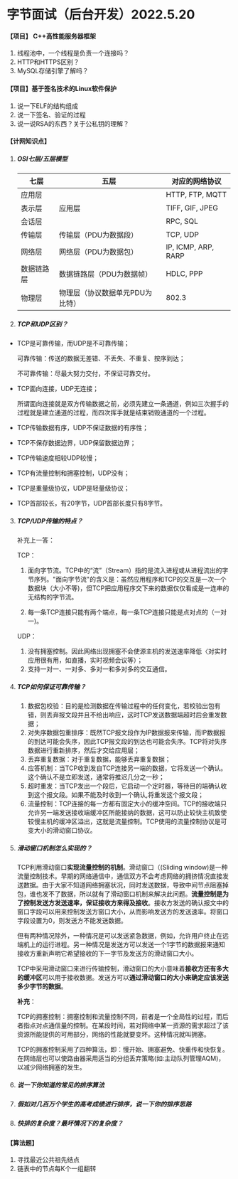 # 字节面试（后台开发）2022.5.20

#### 【项目】 C++高性能服务器框架

1. 线程池中，一个线程是负责一个连接吗？
2. HTTP和HTTPS区别？
3. MySQL存储引擎了解吗？

#### 【项目】基于签名技术的Linux软件保护

1. 说一下ELF的结构组成
2. 说一下签名、验证的过程
3. 说一说RSA的东西？关于公私钥的理解？

#### 【计网知识点】

1. ##### **OSI七层/五层模型**

   | 七层       | 五层                            | 对应的网络协议      |
   | ---------- | ------------------------------- | ------------------- |
   | 应用层     |                                 | HTTP, FTP, MQTT     |
   | 表示层     | 应用层                          | TIFF, GIF, JPEG     |
   | 会话层     |                                 | RPC, SQL            |
   | 传输层     | 传输层（PDU为数据段）           | TCP, UDP            |
   | 网络层     | 网络层（PDU为数据包）           | IP, ICMP, ARP, RARP |
   | 数据链路层 | 数据链路层（PDU为数据帧）       | HDLC, PPP           |
   | 物理层     | 物理层（协议数据单元PDU为比特） | 802.3               |

2. ##### **TCP和UDP区别？**

- TCP是可靠传输，而UDP是不可靠传输；

  可靠传输：传送的数据无差错、不丢失、不重复、按序到达；

  不可靠传输：尽最大努力交付，不保证可靠交付。

- TCP面向连接，UDP无连接；

  所谓面向连接就是双方传输数据之前，必须先建立一条通道，例如三次握手的过程就是建立通道的过程，而四次挥手就是结束销毁通道的一个过程。

- TCP传输数据有序，UDP不保证数据的有序性；

- TCP不保存数据边界，UDP保留数据边界；

- TCP传输速度相较UDP较慢；

- TCP有流量控制和拥塞控制，UDP没有；

- TCP是重量级协议，UDP是轻量级协议；

- TCP首部较长，有20字节，UDP首部长度只有8字节。

3. ##### **TCP/UDP传输的特点？**

   补充上一答：

   TCP：

   1. 面向字节流。TCP中的“流”（Stream）指的是流入进程或从进程流出的字节序列。"面向字节流"的含义是：虽然应用程序和TCP的交互是一次一个数据块（大小不等)，但TCP把应用程序交下来的数据仅仅看成是一连串的无结构的字节流。

   2. 每一条TCP连接只能有两个端点，每一条TCP连接只能是点对点的（一对一)。

   UDP：

   1. 没有拥塞控制。因此网络出现拥塞不会使源主机的发送速率降低〈对实时应用很有用，如直播，实时视频会议等）；
   2. 支持一对一、一对多、多对一和多对多的交互通信。

4. ##### **TCP如何保证可靠传输？**

   1. 数据包校验：目的是检测数据在传输过程中的任何变化，若校验出包有错，则丢弃报文段并且不给出响应，这时TCP发送数据端超时后会重发数据；
   2. 对失序数据包重排序：既然TCP报文段作为IP数据报来传输，而IP数据报的到达可能会失序，因此TCP报文段的到达也可能会失序。TCP将对失序数据进行重新排序，然后才交给应用层；
   3. 丢弃重复数据：对于重复数据，能够丢弃重复数据；
   4. 应答机制：当TCP收到发自TCP连接另一端的数据，它将发送一个确认。这个确认不是立即发送，通常将推迟几分之一秒；
   5. 超时重发：当TCP发出一个段后，它启动一个定时器，等待目的端确认收到这个报文段。如果不能及时收到一个确认,将重发这个报文段；
   6. 流量控制：TCP连接的每一方都有固定大小的缓冲空间。TCP的接收端只允许另一端发送接收端缓冲区所能接纳的数据，这可以防止较快主机致使较慢主机的缓冲区溢出，这就是流量控制。TCP使用的流量控制协议是可变大小的滑动窗口协议。

5. ##### **滑动窗口机制怎么实现的？**

   ​	TCP利用滑动窗口**实现流量控制的机制**。滑动窗口（(Sliding window)是一种流量控制技术。早期的网络通信中，通信双方不会考虑网络的拥挤情况直接发送数据。由于大家不知道网络拥塞状况，同时发送数据，导致中间节点阻塞掉包，谁也发不了数据，所以就有了滑动窗口机制来解决此问题。**流量控制是为了控制发送方发送速率，保证接收方来得及接收**。接收方发送的确认报文中的窗口字段可以用来控制发送方窗口大小，从而影响发送方的发送速率。将窗口字段设置为0，则发送方不能发送数据。

   ​	但有两种情况除外，一种情况是可以发送紧急数据，例如，允许用户终止在远端机上的运行进程。另一种情况是发送方可以发送一个1字节的数据报来通知接收方重新声明它希望接收的下一字节及发送方的滑动窗口大小。

   ​	TCP中采用滑动窗口来进行传输控制，滑动窗口的大小意味着**接收方还有多大的缓冲区**可以用于接收数据。发送方可以**通过滑动窗口的大小来确定应该发送多少字节的数据**。

   **补充**：

   ​	TCP的拥塞控制：拥塞控制和流量控制不同，前者是一个全局性的过程，而后者指点对点通信量的控制。在某段时间，若对网络中某一资源的需求超过了该资源所能提供的可用部分，网络的性能就要变坏。这种情况就叫拥塞。

   ​	TCP的拥塞控制采用了四种算法，即︰慢开始、拥塞避免、快重传和快恢复。在网络层也可以使路由器采用适当的分组丢弃策略(如:主动队列管理AQM)，以减少网络拥塞的发生。

6. ##### 说一下你知道的常见的排序算法

7. ##### 假如对几百万个学生的高考成绩进行排序，说一下你的排序思路

8. ##### 快排的复杂度？最坏情况下的复杂度？

#### 【算法题】

1. 寻找最近公共祖先结点
2. 链表中的节点每K个一组翻转
